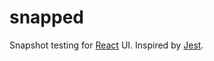 # snapped

Snapshot testing for [React](https://facebook.github.io/react/) UI. Inspired by [Jest](https://facebook.github.io/jest/).
